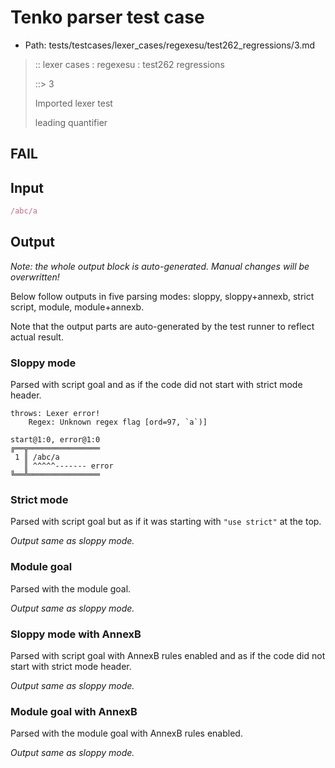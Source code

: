 # Tenko parser test case

- Path: tests/testcases/lexer_cases/regexesu/test262_regressions/3.md

> :: lexer cases : regexesu : test262 regressions
>
> ::> 3
>
> Imported lexer test
>
> leading quantifier

## FAIL

## Input

`````js
/abc/a
`````

## Output

_Note: the whole output block is auto-generated. Manual changes will be overwritten!_

Below follow outputs in five parsing modes: sloppy, sloppy+annexb, strict script, module, module+annexb.

Note that the output parts are auto-generated by the test runner to reflect actual result.

### Sloppy mode

Parsed with script goal and as if the code did not start with strict mode header.

`````
throws: Lexer error!
    Regex: Unknown regex flag [ord=97, `a`)]

start@1:0, error@1:0
╔══╦════════════════
 1 ║ /abc/a
   ║ ^^^^^------- error
╚══╩════════════════

`````

### Strict mode

Parsed with script goal but as if it was starting with `"use strict"` at the top.

_Output same as sloppy mode._

### Module goal

Parsed with the module goal.

_Output same as sloppy mode._

### Sloppy mode with AnnexB

Parsed with script goal with AnnexB rules enabled and as if the code did not start with strict mode header.

_Output same as sloppy mode._

### Module goal with AnnexB

Parsed with the module goal with AnnexB rules enabled.

_Output same as sloppy mode._
